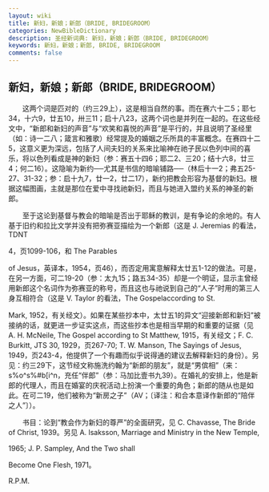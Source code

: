 ```yaml
---
layout: wiki
title: 新妇，新娘；新郎（BRIDE, BRIDEGROOM）
categories: NewBibleDictionary
description: 圣经新词典: 新妇，新娘；新郎（BRIDE, BRIDEGROOM）
keywords: 新妇，新娘；新郎, BRIDE, BRIDEGROOM
comments: false
---
```


## 新妇，新娘；新郎（BRIDE, BRIDEGROOM）

　　这两个词是匹对的（约三29上），这是相当自然的事。而在赛六十二5；耶七34，十六9，廿五10，卅三11；启十八23，这两个词也是并列在一起的。在这些经文中，“新郎和新妇的声音”与“欢笑和喜悦的声音”是平行的，并且说明了圣经里（如：诗一二八；箴言和雅歌）经常提及的婚姻之乐所具的丰富概念。在赛四十二5，这意义更为深远，包括了人间夫妇的关系来比喻神在祂子民以色列中间的喜乐，将以色列看成是神的新妇（参：赛五十四6；耶二2、三20；结十六8，廿三4；何二16）。这隐喻为新约──尤其是书信的暗喻铺路──（林后十一2；弗五25-27、31-32；参：启十九7，廿一2，廿二17），新约把教会形容为基督的新妇。根据这幅图画，主就是那位在爱中寻找祂新妇，而且与她进入盟约关系的神圣的新郎。

　　至于这论到基督与教会的暗喻是否出于耶稣的教训，是有争论的余地的。有人基于旧约和拉比文学并没有把弥赛亚描绘为一个新郎（这是 J. Jeremias 的看法，TDNT

4，页1099-106，和 The Parables

of Jesus，英译本，1954，页46），而否定用寓意解释太廿五1-12的做法。可是，在另一方面，可二19-20（参：太九15；路五34-35）却是一个明证，显示主曾经用新郎这个名词作为弥赛亚的称号，而且这也与祂说到自己的“人子”时用的第三人身互相符合（这是 V. Taylor 的看法，The Gospelaccording to St.

Mark, 1952，有关经文）。如果在某些抄本中，太廿五1的异文“迎接新郎和新妇”被接纳的话，就更进一步证实这点，而这些抄本也是相当早期的和重要的证据（见 A. H. McNeile, The Gospel according to St Matthew, 1915，有关经文；F. C. Burkitt, JTS 30, 1929，页267-70; T. W. Manson, The Sayings of Jesus, 1949，页243-4，他提供了一个有趣而似乎说得通的建议去解释新妇的身份）。另见：约三29下，这节经文称施洗约翰为“新郎的朋友”，就是“男傧相”（来：s%o^s%#b[i^n，充任“伴郎”（参：马加比壹书九39）。在婚礼的安排上，他是新郎的代理人，而且在婚宴的庆祝活动上扮演一个重要的角色；新郎的随从也是如此。在可二19，他们被称为“新房之子”（AV；〔译注：和合本意译作新郎的“陪伴之人”〕）。

　　书目：论到“教会作为新妇的尊严”的全面研究，见 C. Chavasse, The Bride of Christ, 1939。另见 A. lsaksson, Marriage and Ministry in the New Temple,

1965; J. P. Sampley, And the Two shall

Become One Flesh, 1971。

R.P.M.






